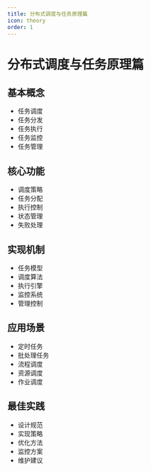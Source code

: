 ```yaml
---
title: 分布式调度与任务原理篇
icon: theory
order: 1
---
```


# 分布式调度与任务原理篇

## 基本概念
- 任务调度
- 任务分发
- 任务执行
- 任务监控
- 任务管理

## 核心功能
- 调度策略
- 任务分配
- 执行控制
- 状态管理
- 失败处理

## 实现机制
- 任务模型
- 调度算法
- 执行引擎
- 监控系统
- 管理控制

## 应用场景
- 定时任务
- 批处理任务
- 流程调度
- 资源调度
- 作业调度

## 最佳实践
- 设计规范
- 实现策略
- 优化方法
- 监控方案
- 维护建议
